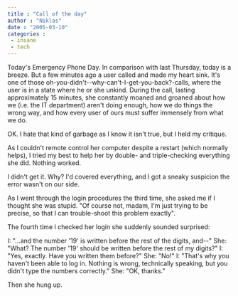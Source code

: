 ```yaml
---
title : "Call of the day"
author : "Niklas"
date : "2005-03-10"
categories : 
 - insane
 - tech
---
```


Today's Emergency Phone Day. In comparison with last Thursday, today is a breeze. But a few minutes ago a user called and made my heart sink. It's one of those oh-you-didn't--why-can't-I-get-you-back?-calls, where the user is in a state where he or she unkind. During the call, lasting approximately 15 minutes, she constantly moaned and groaned about how we (i.e. the IT department) aren't doing enough, how we do things the wrong way, and how every user of ours must suffer immensely from what we do.

OK. I hate that kind of garbage as I know it isn't true, but I held my critique.

As I couldn't remote control her computer despite a restart (which normally helps), I tried my best to help her by double- and triple-checking everything she did. Nothing worked.

I didn't get it. Why? I'd covered everything, and I got a sneaky suspicion the error wasn't on our side.

As I went through the login procedures the third time, she asked me if I thought she was stupid. "Of course not, madam, I'm just trying to be precise, so that I can trouble-shoot this problem exactly".

The fourth time I checked her login she suddenly sounded surprised:

I: "...and the number '19' is written before the rest of the digits, and--" She: "What? The number '19' should be written before the rest of my digits?" I: "Yes, exactly. Have you written them before?" She: "No!" I: "That's why you haven't been able to log in. Nothing is wrong, technically speaking, but you didn't type the numbers correctly." She: "OK, thanks."

Then she hung up.
